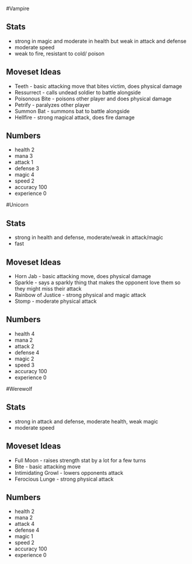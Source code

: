 #Vampire

## Stats 
- strong in magic and moderate in health but weak in attack and defense 
- moderate speed 
- weak to fire, resistant to cold/ poison

## Moveset Ideas 
- Teeth - basic attacking move that bites victim, does physical damage 
- Ressurrect - calls undead soldier to battle alongside
- Poisonous Bite - poisons other player and does physical damage 
- Petrify - paralyzes other player 
- Summon Bat - summons bat to battle alongside 
- Hellfire - strong magical attack, does fire damage 

## Numbers 
- health 2
- mana 3
- attack 1
- defense 3
- magic 4
- speed 2
- accuracy 100
- experience 0


#Unicorn

## Stats 
- strong in health and defense, moderate/weak in attack/magic 
- fast 

## Moveset Ideas 
- Horn Jab - basic attacking move, does physical damage 
- Sparkle - says a sparkly thing that makes the opponent love them so they might miss their attack 
- Rainbow of Justice - strong physical and magic attack 
- Stomp - moderate physical attack 

## Numbers 
- health 4
- mana 2
- attack 2
- defense 4
- magic 2
- speed 3
- accuracy 100
- experience 0

#Werewolf 

## Stats 
- strong in attack and defense, moderate health, weak magic 
- moderate speed 

## Moveset Ideas 
- Full Moon - raises strength stat by a lot for a few turns 
- Bite - basic attacking move 
- Intimidating Growl - lowers opponents attack 
- Ferocious Lunge - strong physical attack 

## Numbers 
- health 2
- mana 2
- attack 4
- defense 4
- magic 1
- speed 2
- accuracy 100
- experience 0